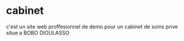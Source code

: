 # cabinet
c'est un site web proffesionnel de demo pour un cabinet de soins prive situe a BOBO DIOULASSO

